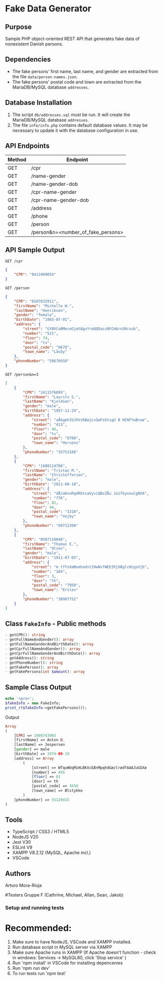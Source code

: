 # Fake Data Generator

## Purpose
Sample PHP object-oriented REST API that generates fake data of nonexistent Danish persons.

## Dependencies

- The fake persons' first name, last name, and gender are extracted from the file `data/person-names.json`.
- The fake persons' postal code and town are extracted from the MariaDB/MySQL database `addresses`.

## Database Installation

1. The script `db/addresses.sql` must be run. It will create the MariaDB/MySQL database `addresses`.
2. The file `info/info.php` contains default database values. It may be necessary to update it with the database configuration in use.

## API Endpoints
|Method|Endpoint|
|------|--------|
|GET|/cpr|
|GET|/name-gender|
|GET|/name-gender-dob|
|GET|/cpr-name-gender|
|GET|/cpr-name-gender-dob|
|GET|/address|
|GET|/phone|
|GET|/person|
|GET|/person&n=<number_of_fake_persons>|

## API Sample Output
`GET /cpr`
```json
{
    "CPR": "0412489054"
}
```

`GET /person`
```json
{
    "CPR": "0107832911",
    "firstName": "Michelle W.",
    "lastName": "Henriksen",
    "gender": "female",
    "birthDate": "1983-07-01",
    "address": {
        "street": "GYØVCoØMeceOjøtÆgvYrøQQDascNFCHArnSNrxub",
        "number": "521",
        "floor": 74,
        "door": "tv",
        "postal_code": "8670",
        "town_name": "Låsby"
    },
    "phoneNumber": "58676658"
}
```

`GET /person&n=3`
```json
[
    {
        "CPR": "2411576095",
        "firstName": "Laurits S.",
        "lastName": "Kjeldsen",
        "gender": "male",
        "birthDate": "1957-11-24",
        "address": {
            "street": "aÅGgøhIbJXVsRÆøjLnåæFoXtsgU Ø NINFYwBnaø",
            "number": "413",
            "floor": 46,
            "door": "tv",
            "postal_code": "8700",
            "town_name": "Horsens"
        },
        "phoneNumber": "35753186"
    },
    {
        "CPR": "1008114708",
        "firstName": "Tristan M.",
        "lastName": "Christoffersen",
        "gender": "male",
        "birthDate": "2011-08-10",
        "address": {
            "street": "dÅJaKxnRqdRbtxaUyviQBxZÅu JozfbyonuCgNXA",
            "number": "77K",
            "floor": 82,
            "door": 44,
            "postal_code": "3210",
            "town_name": "Vejby"
        },
        "phoneNumber": "69712398"
    },
    {
        "CPR": "0507110046",
        "firstName": "Thomas E.",
        "lastName": "Olsen",
        "gender": "male",
        "birthDate": "1911-07-05",
        "address": {
            "street": "m tfYxXøBxmhadvtIHwWvTWEEIRjOÆglcHigsVjb",
            "number": "184",
            "floor": 3,
            "door": "th",
            "postal_code": "7950",
            "town_name": "Erslev"
        },
        "phoneNumber": "38907752"
    }
]
```

## Class `FakeInfo` - Public methods

```php
- getCPR(): string
- getFullNameAndGender(): array
- getFullNameGenderAndBirthDate(): array
- getCprFullNameAndGender(): array
- getCprFullNameGenderAndBirthDate(): array
- getAddress(): string
- getPhoneNumber(): string
- getFakePerson(): array
- getFakePersons(int $amount): array
```

## Sample Class Output

```php
echo '<pre>';
$fakeInfo = new FakeInfo;
print_r($fakeInfo->getFakePersons());
```

Output
```php
Array
(
    [CPR] => 1909743965
    [firstName] => Anton D.
    [lastName] => Jespersen
    [gender] => male
    [birthDate] => 1974-09-19
    [address] => Array
        (
            [street] => WTquWUqMiHLBKXcEÆnMpqhdGæzlrødfAAAJuGGXø
            [number] => 456
            [floor] => 61
            [door] => th
            [postal_code] => 3650
            [town_name] => Ølstykke
        )
    [phoneNumber] => 55129415
)
```

## Tools
- TypeScript / CSS3 / HTML5
- NodeJS V20
- Jest V30
- ESLint V9
- XAMPP V8.2.12 (MySQL, Apache incl.)
- VSCode

## Authors
Arturo Mora-Rioja

#Testers
Gruppe F 
(Cathrine, Michael, Allan, Sean, Jakob)

### Setup and running tests
# Recommended:
1. Make sure to have NodeJS, VSCode and XAMPP installed.
2. Run database script in MySQL server via XAMPP
3. Make sure Apache runs in XAMPP
   (If Apache doesn't function - check in windows: Services -> MySQL80, click 'Stop service' )
5. Run 'npm install' in VSCode for installing depencenies
6. Run 'npm run dev'
7. To run tests run 'npm test'
